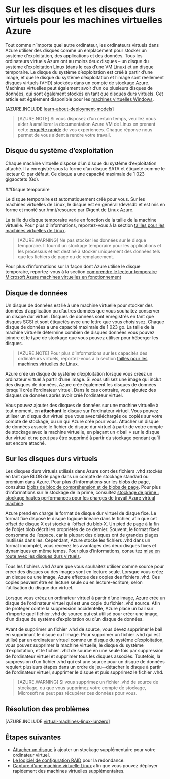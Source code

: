 <properties
    pageTitle="Sur les disques et les disques durs virtuels pour les machines virtuelles de Linux | Microsoft Azure"
    description="Découvrez les notions de base des disques et des disques durs virtuels pour les machines virtuelles de Linux dans Azure."
    services="virtual-machines-linux"
    documentationCenter=""
    authors="cynthn"
    manager="timlt"
    editor="tysonn"
    tags="azure-resource-manager,azure-service-management"/>

<tags
    ms.service="virtual-machines-linux"
    ms.workload="infrastructure-services"
    ms.tgt_pltfrm="vm-linux"
    ms.devlang="na"
    ms.topic="article"
    ms.date="06/16/2016"
    ms.author="cynthn"/>

# <a name="about-disks-and-vhds-for-azure-virtual-machines"></a>Sur les disques et les disques durs virtuels pour les machines virtuelles Azure

Tout comme n’importe quel autre ordinateur, les ordinateurs virtuels dans Azure utiliser des disques comme un emplacement pour stocker un système d’exploitation, des applications et des données. Tous les ordinateurs virtuels Azure ont au moins deux disques – un disque du système d’exploitation Linux (dans le cas d’une VM Linux) et un disque temporaire. Le disque du système d’exploitation est créé à partir d’une image, et que le disque du système d’exploitation et l’image sont réellement disques virtuels (VHD) stockées dans un compte de stockage Azure. Machines virtuelles peut également avoir d’un ou plusieurs disques de données, qui sont également stockés en tant que disques durs virtuels. Cet article est également disponible pour les [machines virtuelles Windows](virtual-machines-windows-about-disks-vhds.md).

[AZURE.INCLUDE [learn-about-deployment-models](../../includes/learn-about-deployment-models-both-include.md)]

> [AZURE.NOTE] Si vous disposez d’un certain temps, veuillez nous aider à améliorer la documentation Azure VM de Linux en prenant cette [enquête rapide](https://aka.ms/linuxdocsurvey) de vos expériences. Chaque réponse nous permet de vous aident à rendre votre travail.

## <a name="operating-system-disk"></a>Disque du système d’exploitation

Chaque machine virtuelle dispose d’un disque du système d’exploitation attaché. Il a enregistré sous la forme d’un disque SATA et étiqueté comme le lecteur C: par défaut. Ce disque a une capacité maximale de 1 023 gigaoctets (Go). 

##<a name="temporary-disk"></a>Disque temporaire

Le disque temporaire est automatiquement créé pour vous. Sur les machines virtuelles de Linux, le disque est en général /dev/sdb et est mis en forme et monté sur /mnt/resource par l’Agent de Linux Azure.

La taille du disque temporaire varie en fonction de la taille de la machine virtuelle. Pour plus d’informations, reportez-vous à la section [tailles pour les machines virtuelles de Linux](virtual-machines-linux-sizes.md).

>[AZURE.WARNING] Ne pas stocker les données sur le disque temporaire. Il fournit un stockage temporaire pour les applications et les processus et est destiné à stocker uniquement des données tels que les fichiers de page ou de remplacement. 

Pour plus d’informations sur la façon dont Azure utilise le disque temporaire, reportez-vous à la section [comprendre le lecteur temporaire Microsoft Azure machines virtuelles en fonctionnement](https://blogs.msdn.microsoft.com/mast/2013/12/06/understanding-the-temporary-drive-on-windows-azure-virtual-machines/)

## <a name="data-disk"></a>Disque de données

Un disque de données est lié à une machine virtuelle pour stocker des données d’application ou d’autres données que vous souhaitez conserver un disque dur virtuel. Disques de données sont enregistrés en tant que disques SCSI et sont étiquetés avec une lettre que vous choisissez.  Chaque disque de données a une capacité maximale de 1 023 go. La taille de la machine virtuelle détermine combien de disques données vous pouvez joindre et le type de stockage que vous pouvez utiliser pour héberger les disques.

>[AZURE.NOTE] Pour plus d’informations sur les capacités des ordinateurs virtuels, reportez-vous à la section [tailles pour les machines virtuelles de Linux](virtual-machines-linux-sizes.md).

Azure crée un disque de système d’exploitation lorsque vous créez un ordinateur virtuel à partir d’une image. Si vous utilisez une image qui inclut des disques de données, Azure crée également les disques de données lorsqu’il crée l’ordinateur virtuel. Dans le cas contraire, vous ajoutez des disques de données après avoir créé l’ordinateur virtuel.

Vous pouvez ajouter des disques de données sur une machine virtuelle à tout moment, en **attachant** le disque sur l’ordinateur virtuel. Vous pouvez utiliser un disque dur virtuel que vous avez téléchargés ou copiés sur votre compte de stockage, ou un qui Azure crée pour vous. Attacher un disque de données associe le fichier de disque dur virtuel à partir de votre compte de stockage avec la machine virtuelle, en plaçant un « bail » sur le disque dur virtuel et ne peut pas être supprimé à partir du stockage pendant qu’il est encore attaché.

## <a name="about-vhds"></a>Sur les disques durs virtuels

Les disques durs virtuels utilisés dans Azure sont des fichiers .vhd stockés en tant que BLOB de page dans un compte de stockage standard ou premium dans Azure. Pour plus d’informations sur les blobs de page, consultez [blobs de bloc de compréhension et de blobs de page](https://msdn.microsoft.com/library/ee691964.aspx). Pour plus d’informations sur le stockage de la prime, consultez [stockage de prime : stockage hautes performances pour les charges de travail Azure virtual machine](../storage/storage-premium-storage.md).

Azure prend en charge le format de disque dur virtuel de disque fixe. Le format fixe dispose le disque logique linéaire dans le fichier, afin que cet offset de disque X est stocké à l’offset du blob X. Un pied de page à la fin de l’objet blob décrit les propriétés de ce dernier. Souvent, le format fixed consomme de l’espace, car la plupart des disques ont de grandes plages inutilisés dans les. Cependant, Azure stocke les fichiers .vhd dans un format incomplet, vous recevez les avantages des deux disques fixes et dynamiques en même temps. Pour plus d’informations, consultez [mise en route avec les disques durs virtuels](https://technet.microsoft.com/library/dd979539.aspx).

Tous les fichiers .vhd Azure que vous souhaitez utiliser comme source pour créer des disques ou des images sont en lecture seule. Lorsque vous créez un disque ou une image, Azure effectue des copies des fichiers .vhd. Ces copies peuvent être en lecture seule ou en lecture-écriture, selon l’utilisation du disque dur virtuel.

Lorsque vous créez un ordinateur virtuel à partir d’une image, Azure crée un disque de l’ordinateur virtuel qui est une copie du fichier .vhd source. Afin de protéger contre la suppression accidentelle, Azure place un bail sur n’importe quel fichier .vhd de source qui est utilisé pour créer une image, d’un disque du système d’exploitation ou d’un disque de données.

Avant de supprimer un fichier .vhd de source, vous devez supprimer le bail en supprimant le disque ou l’image. Pour supprimer un fichier .vhd qui est utilisé par un ordinateur virtuel comme un disque du système d’exploitation, vous pouvez supprimer la machine virtuelle, le disque du système d’exploitation, et le fichier .vhd de source en une seule fois par suppression de l’ordinateur virtuel et supprimer tous les disques associés. Toutefois, la suppression d’un fichier .vhd qui est une source pour un disque de données requiert plusieurs étapes dans un ordre de jeu--détacher le disque à partir de l’ordinateur virtuel, supprimer le disque et puis supprimez le fichier .vhd.

>[AZURE.WARNING] Si vous supprimez un fichier .vhd de source de stockage, ou que vous supprimez votre compte de stockage, Microsoft ne peut pas récupérer ces données pour vous.


## <a name="troubleshooting"></a>Résolution des problèmes
[AZURE.INCLUDE [virtual-machines-linux-lunzero](../../includes/virtual-machines-linux-lunzero.md)]

## <a name="next-steps"></a>Étapes suivantes

-  [Attacher un disque](virtual-machines-linux-add-disk.md) à ajouter un stockage supplémentaire pour votre ordinateur virtuel.
-  [Le logiciel de configuration RAID](virtual-machines-linux-configure-raid.md) pour la redondance.
-  [Capture d’une machine virtuelle Linux](virtual-machines-linux-classic-capture-image.md) afin que vous pouvez déployer rapidement des machines virtuelles supplémentaires.


